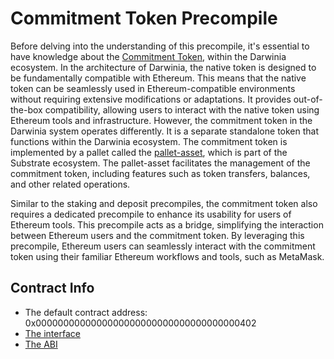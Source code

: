 # Commitment Token Precompile

Before delving into the understanding of this precompile, it's essential to have knowledge about the [Commitment Token](../../stake/commitment-token.md), within the Darwinia ecosystem. In the architecture of Darwinia, the native token is designed to be fundamentally compatible with Ethereum. This means that the native token can be seamlessly used in Ethereum-compatible environments without requiring extensive modifications or adaptations. It provides out-of-the-box compatibility, allowing users to interact with the native token using Ethereum tools and infrastructure. However, the commitment token in the Darwinia system operates differently. It is a separate standalone token that functions within the Darwinia ecosystem. The commitment token is implemented by a pallet called the [pallet-asset](https://marketplace.substrate.io/pallets/pallet-assets/), which is part of the Substrate ecosystem. The pallet-asset facilitates the management of the commitment token, including features such as token transfers, balances, and other related operations.

Similar to the staking and deposit precompiles, the commitment token also requires a dedicated precompile to enhance its usability for users of Ethereum tools. This precompile acts as a bridge, simplifying the interaction between Ethereum users and the commitment token. By leveraging this precompile, Ethereum users can seamlessly interact with the commitment token using their familiar Ethereum workflows and tools, such as MetaMask.

## Contract Info

- The default contract address:  0x0000000000000000000000000000000000000402
- [The interface](https://github.com/darwinia-network/darwinia/blob/main/precompile/metadata/sol/asset.sol)
- [The ABI](https://github.com/darwinia-network/darwinia/blob/main/precompile/metadata/abi/asset.json)